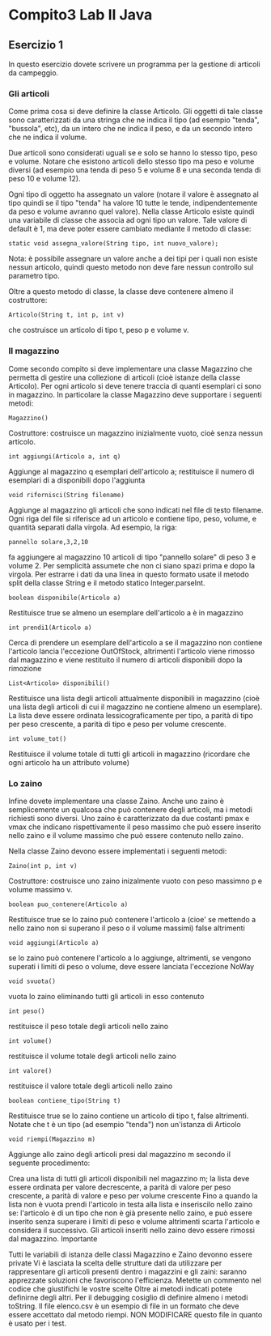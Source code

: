 # Compito3 Lab II Java

## Esercizio 1

In questo esercizio dovete scrivere un programma per la gestione di articoli da campeggio.

### Gli articoli

Come prima cosa si deve definire la classe Articolo. Gli oggetti di tale classe sono caratterizzati da una stringa che ne indica il tipo (ad esempio "tenda", "bussola", etc), da un intero che ne indica il peso, e da un secondo intero che ne indica il volume.

Due articoli sono considerati uguali se e solo se hanno lo stesso tipo, peso e volume. Notare che esistono articoli dello stesso tipo ma peso e volume diversi (ad esempio una tenda di peso 5 e volume 8 e una seconda tenda di peso 10 e volume 12).

Ogni tipo di oggetto ha assegnato un valore (notare il valore è assegnato al tipo quindi se il tipo "tenda" ha valore 10 tutte le tende, indipendentemente da peso e volume avranno quel valore). Nella classe Articolo esiste quindi una variabile di classe che associa ad ogni tipo un valore. Tale valore di default è 1, ma deve poter essere cambiato mediante il metodo di classe:

`static void assegna_valore(String tipo, int nuovo_valore);`

Nota: è possibile assegnare un valore anche a dei tipi per i quali non esiste nessun articolo, quindi questo metodo non deve fare nessun controllo sul parametro tipo.

Oltre a questo metodo di classe, la classe deve contenere almeno il costruttore:

`Articolo(String t, int p, int v)`

che costruisce un articolo di tipo t, peso p e volume v.

### Il magazzino

Come secondo compito si deve implementare una classe Magazzino che permetta di gestire una collezione di articoli (cioè istanze della classe Articolo). Per ogni articolo si deve tenere traccia di quanti esemplari ci sono in magazzino. In particolare la classe Magazzino deve supportare i seguenti metodi:

`Magazzino()`

Costruttore: costruisce un magazzino inizialmente vuoto, cioè senza nessun articolo.

`int aggiungi(Articolo a, int q)`

Aggiunge al magazzino q esemplari dell'articolo a; restituisce il numero di esemplari di a disponibili dopo l'aggiunta

`void rifornisci(String filename)`

Aggiunge al magazzino gli articoli che sono indicati nel file di testo filename. Ogni riga del file si riferisce ad un articolo e contiene tipo, peso, volume, e quantità separati dalla virgola. Ad esempio, la riga:

`pannello solare,3,2,10`

fa aggiungere al magazzino 10 articoli di tipo "pannello solare" di peso 3 e volume 2. Per semplicità assumete che non ci siano spazi prima e dopo la virgola. Per estrarre i dati da una linea in questo formato usate il metodo split della classe String e il metodo statico Integer.parseInt.

`boolean disponibile(Articolo a)`

Restituisce true se almeno un esemplare dell'articolo a è in magazzino

`int prendi1(Articolo a)`

Cerca di prendere un esemplare dell'articolo a se il magazzino non contiene l'articolo lancia l'eccezione OutOfStock, altrimenti l'articolo viene rimosso dal magazzino e viene restituito il numero di articoli disponibili dopo la rimozione

`List<Articolo> disponibili()`

Restituisce una lista degli articoli attualmente disponibili in magazzino (cioè una lista degli articoli di cui il magazzino ne contiene almeno un esemplare). La lista deve essere ordinata lessicograficamente per tipo, a parità di tipo per peso crescente, a parità di tipo e peso per volume crescente.

`int volume_tot()`

Restituisce il volume totale di tutti gli articoli in magazzino (ricordare che ogni articolo ha un attributo volume)

### Lo zaino

Infine dovete implementare una classe Zaino. Anche uno zaino è semplicemente un qualcosa che può contenere degli articoli, ma i metodi richiesti sono diversi. Uno zaino è caratterizzato da due costanti pmax e vmax che indicano rispettivamente il peso massimo che può essere inserito nello zaino e il volume massimo che può essere contenuto nello zaino.

Nella classe Zaino devono essere implementati i seguenti metodi:

`Zaino(int p, int v)`

Costruttore: costruisce uno zaino inizalmente vuoto con peso massimno p e volume massimo v.

`boolean puo_contenere(Articolo a)`

Restituisce true se lo zaino può contenere l'articolo a (cioe' se mettendo a nello zaino non si superano il peso o il volume massimi) false altrimenti

`void aggiungi(Articolo a)`

se lo zaino può contenere l'articolo a lo aggiunge, altrimenti, se vengono superati i limiti di peso o volume, deve essere lanciata l'eccezione NoWay

`void svuota()`

vuota lo zaino eliminando tutti gli articoli in esso contenuto

`int peso()`

restituisce il peso totale degli articoli nello zaino

`int volume()`

restituisce il volume totale degli articoli nello zaino

`int valore()`

restituisce il valore totale degli articoli nello zaino

`boolean contiene_tipo(String t)`

Restituisce true se lo zaino contiene un articolo di tipo t, false altrimenti. Notate che t è un tipo (ad esempio "tenda") non un'istanza di Articolo

`void riempi(Magazzino m)`

Aggiunge allo zaino degli articoli presi dal magazzino m secondo il seguente procedimento:

Crea una lista di tutti gli articoli disponibili nel magazzino m; la lista deve essere ordinata per valore decrescente, a parità di valore per peso crescente, a parità di valore e peso per volume crescente
Fino a quando la lista non è vuota prendi l'articolo in testa alla lista e inseriscilo nello zaino se:
l'articolo è di un tipo che non è già presente nello zaino, e
può essere inserito senza superare i limiti di peso e volume
altrimenti scarta l'articolo e considera il successivo. Gli articoli inseriti nello zaino devo essere rimossi dal magazzino.
Importante

Tutti le variabili di istanza delle classi Magazzino e Zaino devonno essere private
Vi è lasciata la scelta delle strutture dati da utilizzare per rappresentare gli articoli presenti dentro i magazzini e gli zaini: saranno apprezzate soluzioni che favoriscono l'efficienza. Metette un commento nel codice che giustifichi le vostre scelte
Oltre ai metodi indicati potete definirne degli altri. Per il debugging cosiglio di definire almeno i metodi toString.
Il file elenco.csv è un esempio di file in un formato che deve essere accettato dal metodo riempi. NON MODIFICARE questo file in quanto è usato per i test.
